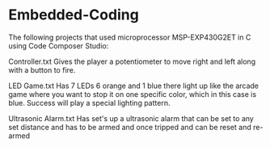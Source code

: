 # Embedded-Coding
The following projects that used microprocessor MSP-EXP430G2ET in C using Code Composer Studio:

Controller.txt Gives the player a potentiometer to move right and left along with a button to fire.
	
LED Game.txt Has 7 LEDs 6 orange and 1 blue there light up like the arcade game where you want to stop it on one specific color,
which in this case is blue. Success will play a special lighting pattern.
	
Ultrasonic Alarm.txt Has set's up a ultrasonic alarm that can be set to any set distance and has to be armed and once tripped and can be reset and re-armed
